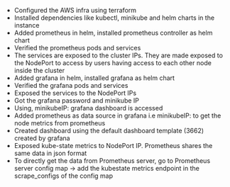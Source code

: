 - Configured the AWS infra using terraform
- Installed dependencies like kubectl, minikube and helm charts in the instance
- Added prometheus in helm, installed prometheus controller as helm chart
- Verified the prometheus pods and services
- The services are exposed to the cluster IPs. They are made exposed to the NodePort to access by users having access to each other node inside the cluster
- Added grafana in helm, installed grafana as helm chart
- Verified the grafana pods and services
- Exposed the services to the NodePort IPs
- Got the grafana password and minikube IP
- Using, minikubeIP:<grafanaExposedPort>
  grafana dashboard is accessed
- Added prometheus as data source in grafana i.e minikubeIP:<prometheusExposedPort>
  to get the node metrics from prometheus
- Created dashboard using the default dashboard template (3662) created by grafana
- Exposed kube-state metrics to NodePort IP. Prometheus shares the same data in json format
- To directly get the data from Prometheus server,
  go to Prometheus server config map -> add the kubestate metrics endpoint in the scrape_configs of the config map
